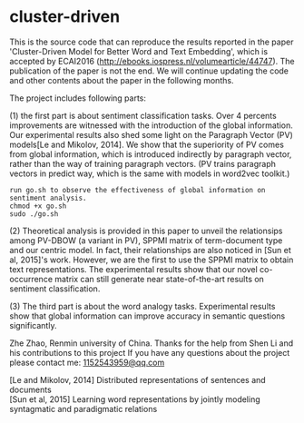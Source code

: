 # cluster-driven
  This is the source code that can reproduce the results reported in the paper 'Cluster-Driven Model for Better Word and Text Embedding', which is accepted by ECAI2016 (http://ebooks.iospress.nl/volumearticle/44747). The publication of the paper is not the end. We will continue updating the code and other contents about the paper in the following months.
  
  
  The project includes following parts:
  
  
  (1)
  the first part is about sentiment classification tasks. Over 4 percents improvements are witnessed with the introduction of the global information. Our experimental results also shed some light on the Paragraph Vector (PV) models[Le and Mikolov, 2014]. We show that the superiority of PV comes from global information, which is introduced indirectly by paragraph vector, rather than the way of training paragraph vectors. (PV trains paragraph vectors in predict way, which is the same with models in word2vec toolkit.)
    
    run go.sh to observe the effectiveness of global information on sentiment analysis.
    chmod +x go.sh
    sudo ./go.sh
  
  
  (2)
  Theoretical analysis is provided in this paper to unveil the relationsips among PV-DBOW (a variant in PV), SPPMI matrix of term-document type and our centric model. In fact, their relationships are also noticed in [Sun et al, 2015]'s work. However, we are the first to use the SPPMI matrix to obtain text representations. The experimental results show that our novel co-occurrence matrix can still generate near state-of-the-art results on sentiment classification.
    
    
  (3)
  The third part is about the word analogy tasks. Experimental results show that global information can improve accuracy in semantic questions significantly.
  
  
Zhe Zhao, Renmin university of China. 
Thanks for the help from Shen Li and his contributions to this project 
If you have any questions about the project please contact me: 1152543959@qq.com


[Le and Mikolov, 2014]  Distributed representations of sentences and documents </br>
[Sun et al, 2015]  Learning word representations by jointly modeling syntagmatic and paradigmatic relations
  
